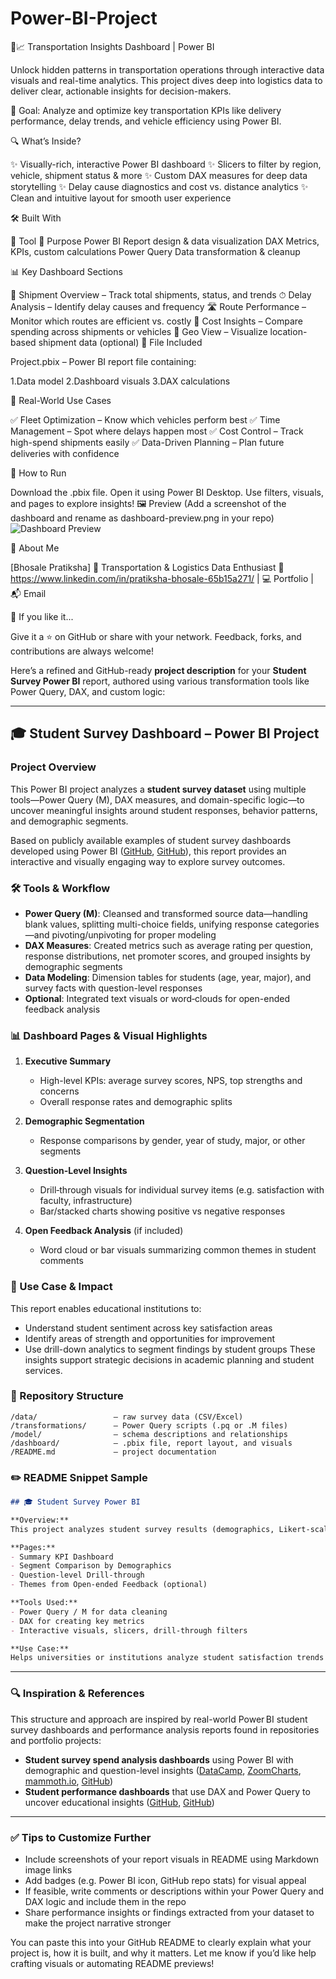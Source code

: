 # Power-BI-Project

🚛📈 Transportation Insights Dashboard | Power BI


Unlock hidden patterns in transportation operations through interactive data visuals and real-time analytics. This project dives deep into logistics data to deliver clear, actionable insights for decision-makers.

🎯 Goal: Analyze and optimize key transportation KPIs like delivery performance, delay trends, and vehicle efficiency using Power BI.


🔍 What’s Inside?


✨ Visually-rich, interactive Power BI dashboard
✨ Slicers to filter by region, vehicle, shipment status & more
✨ Custom DAX measures for deep data storytelling
✨ Delay cause diagnostics and cost vs. distance analytics
✨ Clean and intuitive layout for smooth user experience


🛠 Built With


🧰 Tool	🔧 Purpose
Power BI	Report design & data visualization
DAX	Metrics, KPIs, custom calculations
Power Query	Data transformation & cleanup




📊 Key Dashboard Sections


🚚 Shipment Overview – Track total shipments, status, and trends
⏱ Delay Analysis – Identify delay causes and frequency
🛣 Route Performance – Monitor which routes are efficient vs. costly
💸 Cost Insights – Compare spending across shipments or vehicles
📍 Geo View – Visualize location-based shipment data (optional)
📁 File Included


Project.pbix – Power BI report file containing:

1.Data model
2.Dashboard visuals
3.DAX calculations


🧠 Real-World Use Cases


✅ Fleet Optimization – Know which vehicles perform best
✅ Time Management – Spot where delays happen most
✅ Cost Control – Track high-spend shipments easily
✅ Data-Driven Planning – Plan future deliveries with confidence



🚀 How to Run


Download the .pbix file.
Open it using Power BI Desktop.
Use filters, visuals, and pages to explore insights!
🖼 Preview
(Add a screenshot of the dashboard and rename as dashboard-preview.png in your repo)
![Dashboard Preview](dashboard-preview.png)



👤 About Me


[Bhosale Pratiksha]
📍 Transportation & Logistics Data Enthusiast
🔗 https://www.linkedin.com/in/pratiksha-bhosale-65b15a271/ | 💻 Portfolio | 📬 Email



🌟 If you like it...

Give it a ⭐ on GitHub or share with your network. Feedback, forks, and contributions are always welcome!






Here’s a refined and GitHub-ready **project description** for your **Student Survey Power BI** report, authored using various transformation tools like Power Query, DAX, and custom logic:

---

## 🎓 Student Survey Dashboard – Power BI Project

### Project Overview

This Power BI project analyzes a **student survey dataset** using multiple tools—Power Query (M), DAX measures, and domain-specific logic—to uncover meaningful insights around student responses, behavior patterns, and demographic segments.

Based on publicly available examples of student survey dashboards developed using Power BI ([GitHub][1], [GitHub][2]), this report provides an interactive and visually engaging way to explore survey outcomes.

### 🛠️ Tools & Workflow

* **Power Query (M)**: Cleansed and transformed source data—handling blank values, splitting multi-choice fields, unifying response categories—and pivoting/unpivoting for proper modeling
* **DAX Measures**: Created metrics such as average rating per question, response distributions, net promoter scores, and grouped insights by demographic segments
* **Data Modeling**: Dimension tables for students (age, year, major), and survey facts with question-level responses
* **Optional**: Integrated text visuals or word‑clouds for open-ended feedback analysis

### 📊 Dashboard Pages & Visual Highlights

1. **Executive Summary**

   * High-level KPIs: average survey scores, NPS, top strengths and concerns
   * Overall response rates and demographic splits
2. **Demographic Segmentation**

   * Response comparisons by gender, year of study, major, or other segments
3. **Question-Level Insights**

   * Drill‑through visuals for individual survey items (e.g. satisfaction with faculty, infrastructure)
   * Bar/stacked charts showing positive vs negative responses
4. **Open Feedback Analysis** (if included)

   * Word cloud or bar visuals summarizing common themes in student comments

### 🎯 Use Case & Impact

This report enables educational institutions to:

* Understand student sentiment across key satisfaction areas
* Identify areas of strength and opportunities for improvement
* Use drill-down analytics to segment findings by student groups
  These insights support strategic decisions in academic planning and student services.

### 📁 Repository Structure

```
/data/                 – raw survey data (CSV/Excel)  
/transformations/      – Power Query scripts (.pq or .M files)  
/model/                – schema descriptions and relationships  
/dashboard/            – .pbix file, report layout, and visuals  
/README.md             – project documentation  
```

### ✏️ README Snippet Sample

```markdown
## 🎓 Student Survey Power BI

**Overview:**  
This project analyzes student survey results (demographics, Likert-scale responses, open feedback) using Power Query and DAX in Power BI.

**Pages:**  
- Summary KPI Dashboard  
- Segment Comparison by Demographics  
- Question-level Drill-through  
- Themes from Open-ended Feedback (optional)

**Tools Used:**  
- Power Query / M for data cleaning  
- DAX for creating key metrics  
- Interactive visuals, slicers, drill-through filters

**Use Case:**  
Helps universities or institutions analyze student satisfaction trends and use data-driven insights to inform improvements.
```

---

### 🔍 Inspiration & References

This structure and approach are inspired by real-world Power BI student survey dashboards and performance analysis reports found in repositories and portfolio projects:

* **Student survey spend analysis dashboards** using Power BI with demographic and question-level insights ([DataCamp][3], [ZoomCharts][4], [mammoth.io][5], [GitHub][6])
* **Student performance dashboards** that use DAX and Power Query to uncover educational insights ([GitHub][7], [GitHub][8])

---

### ✅ Tips to Customize Further

* Include screenshots of your report visuals in README using Markdown image links
* Add badges (e.g. Power BI icon, GitHub repo stats) for visual appeal
* If feasible, write comments or descriptions within your Power Query and DAX logic and include them in the repo
* Share performance insights or findings extracted from your dataset to make the project narrative stronger

You can paste this into your GitHub README to clearly explain what your project is, how it is built, and why it matters. Let me know if you’d like help crafting visuals or automating README previews!

[1]: https://github.com/mayurkini/Student-Survey-Power-BI-Report?utm_source=chatgpt.com "mayurkini/Student-Survey-Power-BI-Report - GitHub"
[2]: https://github.com/10-kp/PowerBI_Project?utm_source=chatgpt.com "student survey project - GitHub"
[3]: https://www.datacamp.com/blog/9-power-bi-dashboard-examples?utm_source=chatgpt.com "Top 9 Power BI Dashboard Examples - DataCamp"
[4]: https://zoomcharts.com/en/microsoft-power-bi-custom-visuals/dashboard-and-report-examples/view/school-analytics-power-bi-report-by-norman-reynaldo-sabillon-castro?utm_source=chatgpt.com "Power BI School Analytics Report Free Template - ZoomCharts"
[5]: https://mammoth.io/blog/power-bi-templates/?utm_source=chatgpt.com "Power BI Templates: The 9 Best Ones, With Examples (in 2025)"
[6]: https://github.com/tapiwachamb/PowerBi-Dashboards?utm_source=chatgpt.com "tapiwachamb/PowerBi-Dashboards - GitHub"
[7]: https://github.com/AhmedFathy-Power-BI-Analyst/Student-Performance?utm_source=chatgpt.com "AhmedFathy-Power-BI-Analyst/Student-Performance - GitHub"
[8]: https://github.com/AkshPraj/Students-Performance?utm_source=chatgpt.com "Students-Performance-Analysis - GitHub"








